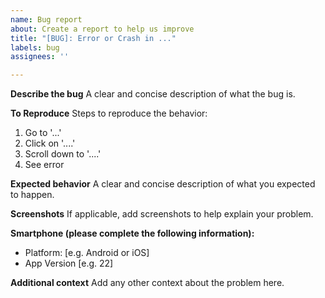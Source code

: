 ```yaml
---
name: Bug report
about: Create a report to help us improve
title: "[BUG]: Error or Crash in ..."
labels: bug
assignees: ''

---
```


**Describe the bug**
A clear and concise description of what the bug is.

**To Reproduce**
Steps to reproduce the behavior:
1. Go to '...'
2. Click on '....'
3. Scroll down to '....'
4. See error

**Expected behavior**
A clear and concise description of what you expected to happen.

**Screenshots**
If applicable, add screenshots to help explain your problem.

**Smartphone (please complete the following information):**
 - Platform: [e.g. Android or iOS]
 - App Version [e.g. 22]

**Additional context**
Add any other context about the problem here.
